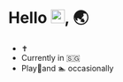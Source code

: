 # Hello <img src="https://raw.githubusercontent.com/MartinHeinz/MartinHeinz/master/wave.gif" width="25px">, 🌏

- ✝️
- Currently in 🇸🇬
- Play🏸and 🏊 occasionally